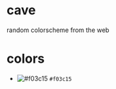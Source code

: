 # cave
random colorscheme from the web

# colors
- ![#f03c15](https://placehold.co/15x15/f03c15/f03c15.png) `#f03c15`
